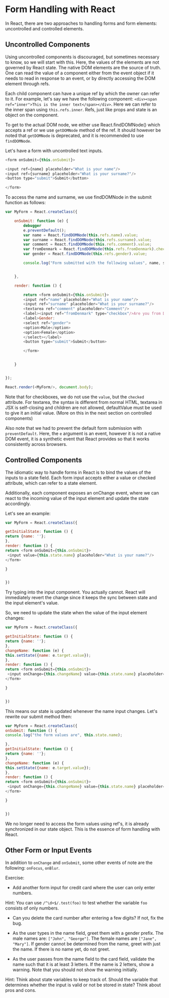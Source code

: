 # Form Handling with React

In React, there are two approaches to handling forms and form elements: uncontrolled and controlled elements.

## Uncontrolled Components

Using uncontrolled components is discouraged, but sometimes necessary to know, so we will start with this. Here, the values of the elements are not governed by React state. The native DOM elements are the source of truth. One can read the value of a component either from the event object if it needs to read in response to an event, or by directly accessing the DOM element through refs.

Each child component can have a unique ref by which the owner can refer to it. For example, let's say we have the following component: `<div><span ref="inner">This is the inner text</span></div>`. Here we can refer to the inner span using `this.refs.inner`. Refs, just like props and state is an object on the component.

To get to the actual DOM node, we either use React.findDOMNode() which accepts a ref or we use `getDOMNode` method of the ref. It should however be noted that `getDOMNode` is deprecated, and it is recommended to use `findDOMNode`.

Let's have a form with uncontrolled text inputs.
```js
<form onSubmit={this.onSubmit}>

<input ref={name} placeholder="What is your name"/>
<input ref={surname} placeholder="What is your surname?"/>
<button type="submit">Submit</button>

</form>
```
To access the name and surname, we use findDOMNode in the submit function as follows:

```js
var MyForm = React.createClass({

    onSubmit: function (e) {
        debugger
        e.preventDefault();
        var name = React.findDOMNode(this.refs.name).value;
        var surname = React.findDOMNode(this.refs.surname).value;
        var comment = React.findDOMNode(this.refs.comment).value;
        var fromDenmark = React.findDOMNode(this.refs.fromDenmark).checked;
        var gender = React.findDOMNode(this.refs.gender).value;

        console.log("Form submitted with the following values", name, surname, comment, fromDenmark, gender);


    },

    render: function () {

        return <form onSubmit={this.onSubmit}>
        <input ref="name" placeholder="What is your name"/>
        <input ref="surname" placeholder="What is your surname?"/>
        <textarea ref="comment" placeholder="Comment"/>
        <label><input ref="fromDenmark" type="checkbox"/>Are you from Denmark?</label>
        <label>Gender:
        <select ref="gender">
        <option>Male</option>
        <option>Female</option>
        </select></label>
        <button type="submit">Submit</button>

        </form>


    }


});

React.render(<MyForm/>, document.body);

```

Note that for checkboxes, we do not use the `value`, but the `checked` attribute. For textarea, the syntax is different from normal HTML, textarea in JSX is self-closing and children are not allowed, defaultValue must be used to give it an initial value. (More on this in the next section on controlled components)

Also note that we had to prevent the default form submission with `preventDefault`. Here, the `e` argument is an event, however it is not a native DOM event, it is a synthetic event that React provides so that it works consistently across browsers.

## Controlled Components

The idiomatic way to handle forms in React is to bind the values of the inputs to a state field. Each form input accepts either a value or checked attribute, which can refer to a state element.

Additionally, each component exposes an onChange event, where we can react to the incoming value of the input element and update the state accordingly.

Let's see an example:

```js
var MyForm = React.createClass({

getInitialState: function () {
return {name: ''};
},
render: function () {
return <form onSubmit={this.onSubmit}>
 <input value={this.state.name} placeholder="What is your name?"/>
</form>

}


})
```

Try typing into the input component. You actually cannot. React will immediately revert the change since it keeps the sync between state and the input element's value.

So, we need to update the state when the value of the input element changes:

```js
var MyForm = React.createClass({

getInitialState: function () {
return {name: ''};
},
changeName: function (e) {
this.setState({name: e.target.value});
},
render: function () {
return <form onSubmit={this.onSubmit}>
 <input onChange={this.changeName} value={this.state.name} placeholder="What is your name?"/>
</form>

}


})
```

This means our state is updated whenever the name input changes. Let's rewrite our submit method then:

```js
var MyForm = React.createClass({
onSubmit: function () {
console.log("the form values are", this.state.name);

},
getInitialState: function () {
return {name: ''};
},
changeName: function (e) {
this.setState({name: e.target.value});
},
render: function () {
return <form onSubmit={this.onSubmit}>
 <input onChange={this.changeName} value={this.state.name} placeholder="What is your name?"/>
</form>

}


})
```

We no longer need to access the form values using ref's, it is already synchronized in our state object.
This is the essence of form handling with React.

## Other Form or Input Events

In addition to `onChange` and `onSubmit`, some other events of note are the following: `onFocus`, `onBlur`.



Exercise:

- Add another form input for credit card where the user can only enter numbers.

Hint: You can use `/^\d+$/.test(foo)` to test whether the variable `foo` consists of only numbers.

- Can you delete the card number after entering a few digits? If not, fix the bug.

- As the user types in the name field, greet them with a gender prefix. The male names are: `["John", "George"]`. The female names are `["Jane", "Mary"]`. If gender cannot be determined from the name, greet with just the name. If there is no name yet, do not greet.

- As the user passes from the name field to the card field, validate the name such that it is at least 3 letters. If the name is 2 letters, show a warning. Note that you should not show the warning initially.

Hint: Think about state variables to keep track of. Should the variable that determines whether the input is valid or not be stored in state? Think about pros and cons.
